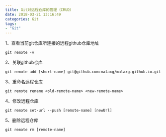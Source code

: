 ```yaml
---
title: Git对远程仓库的管理（CRUD）
date: 2018-03-21 13:16:49
categories: Git
tags:
- "Git"
---
```

1、查看当前git仓库所连接的远程github仓库地址

```
git remote -v
```
2、关联github仓库

```
git remote add [short-name] git@github.com:malaxg/malaxg.github.io.git
```
3、重命名远程仓库

```
git remote rename <old-remote-name> <new-remote-name>
```
4、修改远程仓库

```
git remote set-url --push [remote-name] [newUrl]
```
5、删除远程仓库

```
git remote rm [remote-name]
```

